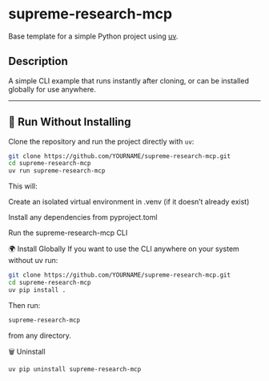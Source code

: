 # supreme-research-mcp
Base template for a simple Python project using [uv](https://docs.astral.sh/uv/).

## Description
A simple CLI example that runs instantly after cloning, or can be installed globally for use anywhere.

---

## 🚀 Run Without Installing
Clone the repository and run the project directly with `uv`:

```bash
git clone https://github.com/YOURNAME/supreme-research-mcp.git
cd supreme-research-mcp
uv run supreme-research-mcp
```
This will:

Create an isolated virtual environment in .venv (if it doesn’t already exist)

Install any dependencies from pyproject.toml

Run the supreme-research-mcp CLI

🌍 Install Globally
If you want to use the CLI anywhere on your system without uv run:

```bash
git clone https://github.com/YOURNAME/supreme-research-mcp.git
cd supreme-research-mcp
uv pip install .
```
Then run:

```bash
supreme-research-mcp
```
from any directory.

🗑️ Uninstall
```bash
uv pip uninstall supreme-research-mcp
```
